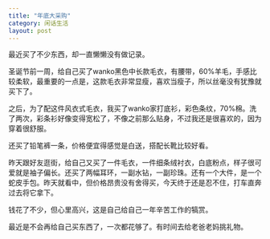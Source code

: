 ```yaml
---
title: "年底大采购"
category: 闲话生活
layout: post
---
```

最近买了不少东西，却一直懒懒没有做记录。

圣诞节前一周，给自己买了wanko黑色中长款毛衣，有腰带，60%羊毛，手感比较柔软，最重要的一点是，这款毛衣非常显瘦，喜欢当瘦子，所以丝毫没有犹豫就买下了。

之后，为了配这件风衣式毛衣，我买了wanko家打底衫，彩色条纹，70%棉。洗了两次，彩条衫好像变得宽松了，不像之前那么贴身，不过我还是很喜欢的，因为穿着很舒服。

还买了铅笔裤一条，价格便宜得感觉是白送，搭配长靴比较好看。

昨天跟好友逛街，给自己又买了一件毛衣，一件细条绒衬衣，白底粉点，样子很可爱就是袖子偏长。还买了两幅耳环，一副水钻，一副珍珠。还有一个大件，是一个蛇皮手包。昨天就看中，但价格昂贵没有舍得买，今天终于还是忍不住，打车直奔过去将它拿下。

钱花了不少，但心里高兴，这是自己给自己一年辛苦工作的犒赏。

最近是不会再给自己买东西了，一次都花够了。有时间去给老爸老妈挑礼物。



